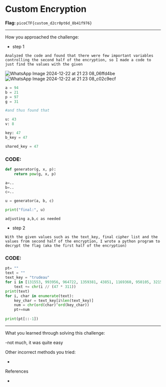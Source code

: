 # Custom Encryption

**Flag:** `picoCTF{custom_d2cr0pt6d_8b41f976}`

---
How you approached the challenge:

- step 1

```
Analyzed the code and found that there were few important variables controlling the second half of the encryption, so I made a code to just find the values with the given
```
![WhatsApp Image 2024-12-22 at 21 23 08_06ffd4be](https://github.com/user-attachments/assets/0e289115-b5a4-46b1-85b2-4c1e5d7a35ea)
![WhatsApp Image 2024-12-22 at 21 23 08_c02c9ecf](https://github.com/user-attachments/assets/b086ab9a-6ff2-4432-8ab9-046c14c7d78b)

```python
a = 94
b = 21
p = 97
g = 31

#and thus found that 

u: 43
v: 8

key: 47
b_key = 47

shared_key = 47
```
### CODE: 
```python
def generator(g, x, p):
    return pow(g, x, p)

a=..
b=..
c=..

u = generator(a, b, c)

print("final:", u)
```

```
adjusting a,b,c as needed
```
- step 2

```
With the given values such as the text_key, final cipher list and the values from second half of the encryption, I wrote a python program to decrypt the flag (aka the first half of the encryption)
```
### CODE: 
```python
pt= ""
text = ""
text_key = "trudeau"
for i in [131553, 993956, 964722, 1359381, 43851, 1169360, 950105, 321574, 1081658, 613914, 0, 1213211, 306957, 73085, 993956, 0, 321574, 1257062, 14617, 906254, 350808, 394659, 87702, 87702, 248489, 87702, 380042, 745467, 467744, 716233, 380042, 102319, 175404, 248489]:
    text += chr(i // (47 * 311))
print(text)
for i, char in enumerate(text):
    key_char = text_key[i%len(text_key)]
    num = chr(ord(char)^ord(key_char))
    pt+=num
    
print(pt[::-1])
```
---

What you learned through solving this challenge:

-not much, it was quite easy

Other incorrect methods you tried:

-

References

-
